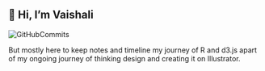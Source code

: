 👋 Hi, I’m Vaishali
--------------------------

![GitHubCommits](https://user-images.githubusercontent.com/65554439/113892772-59a6f500-9794-11eb-80b6-865e51afae9d.png)

But mostly here to keep notes and timeline my journey of R and d3.js apart of my ongoing journey of thinking design and creating it on Illustrator.

<!---
vaishalivr/vaishalivr is a ✨ special ✨ repository because its `README.md` (this file) appears on your GitHub profile.
You can click the Preview link to take a look at your changes.
--->

